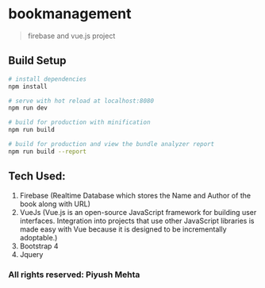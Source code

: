 # bookmanagement

> firebase and vue.js project

## Build Setup

``` bash
# install dependencies
npm install

# serve with hot reload at localhost:8080
npm run dev

# build for production with minification
npm run build

# build for production and view the bundle analyzer report
npm run build --report
```

## Tech Used:

1. Firebase (Realtime Database which stores the Name and Author of the book along with URL)
2. VueJs (Vue.js is an open-source JavaScript framework for building user interfaces. Integration into projects that use other JavaScript libraries is made easy with Vue because it is designed to be incrementally adoptable.)
3. Bootstrap 4
4. Jquery


### All rights reserved: Piyush Mehta
